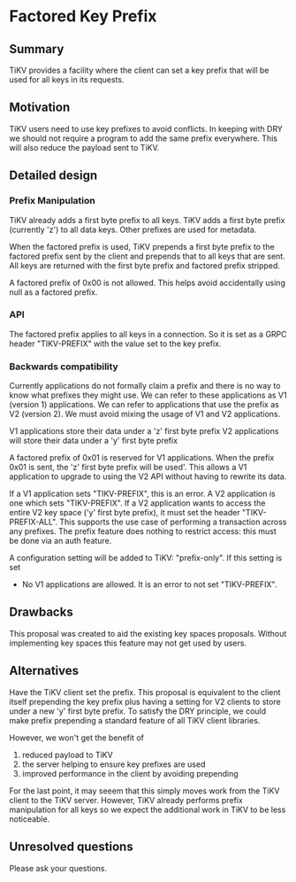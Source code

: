 # Factored Key Prefix

## Summary

TiKV provides a facility where the client can set a key prefix that will be used for all keys in its requests.

## Motivation

TiKV users need to use key prefixes to avoid conflicts.
In keeping with DRY we should not require a program to add the same prefix everywhere.
This will also reduce the payload sent to TiKV.

## Detailed design

### Prefix Manipulation

TiKV already adds a first byte prefix to all keys.
TiKV adds a first byte prefix (currently 'z') to all data keys. Other prefixes are used for metadata.

When the factored prefix is used, TiKV prepends a first byte prefix to the factored prefix sent by the client and prepends that to all keys that are sent.
All keys are returned with the first byte prefix and factored prefix stripped.

A factored prefix of 0x00 is not allowed. This helps avoid accidentally using null as a factored prefix.

### API

The factored prefix applies to all keys in a connection.
So it is set as a GRPC header "TIKV-PREFIX" with the value set to the key prefix.

### Backwards compatibility

Currently applications do not formally claim a prefix and there is no way to know what prefixes they might use.
We can refer to these applications as V1 (version 1) applications. We can refer to applications that use the prefix as V2 (version 2).
We must avoid mixing the usage of V1 and V2 applications.

V1 applications store their data under a 'z' first byte prefix
V2 applications will store their data under a 'y' first byte prefix

A factored prefix of 0x01 is reserved for V1 applications. When the prefix 0x01 is sent, the 'z' first byte prefix will be used'. This allows a V1 application to upgrade to using the V2 API without having to rewrite its data.

If a V1 application sets "TIKV-PREFIX", this is an error.
A V2 application is one which sets "TIKV-PREFIX".
If a V2 application wants to access the entire V2 key space ('y' first byte prefix), it must set the header "TIKV-PREFIX-ALL".
This supports the use case of performing a transaction across any prefixes. The prefix feature does nothing to restrict access: this must be done via an auth feature.

A configuration setting will be added to TiKV: "prefix-only". If this setting is set
* No V1 applications are allowed. It is an error to not set "TIKV-PREFIX".


## Drawbacks

This proposal was created to aid the existing key spaces proposals. Without implementing key spaces this feature may not get used by users.


## Alternatives

Have the TiKV client set the prefix.
This proposal is equivalent to the client itself prepending the key prefix plus having a setting for V2 clients to store under a new 'y' first byte prefix.
To satisfy the DRY principle, we could make prefix prepending a standard feature of all TiKV client libraries.

However, we won't get the benefit of
1) reduced payload to TiKV
2) the server helping to ensure key prefixes are used
3) improved performance in the client by avoiding prepending

For the last point, it may seeem that this simply moves work from the TiKV client to the TiKV server.
However, TiKV already performs prefix manipulation for all keys so we expect the additional work in TiKV to be less noticeable.

## Unresolved questions

Please ask your questions.

